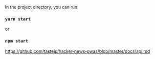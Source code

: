 In the project directory, you can run:

### `yarn start`

or

### `npm start`

https://github.com/tastejs/hacker-news-pwas/blob/master/docs/api.md
